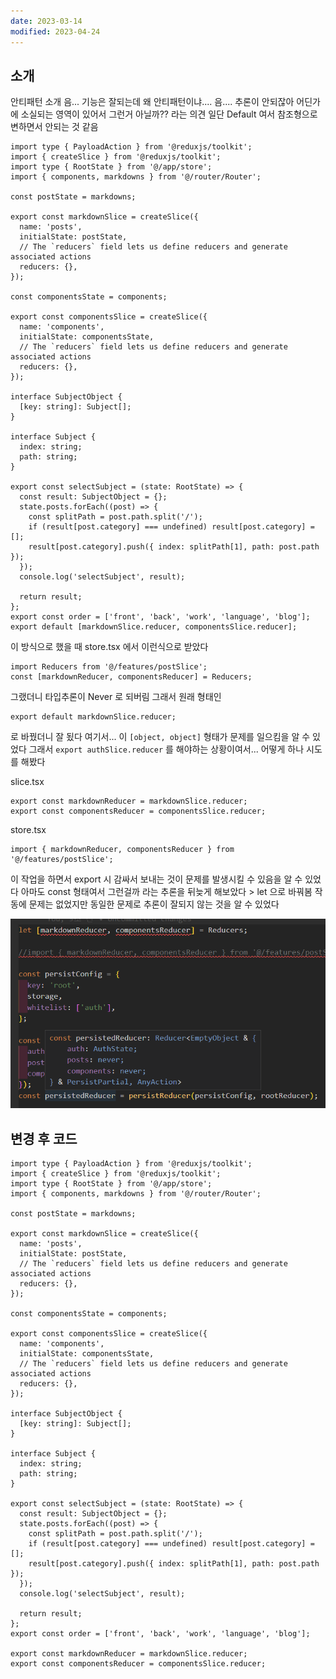 ```yaml
---
date: 2023-03-14
modified: 2023-04-24
---
```


## 소개

안티패턴 소개
음... 기능은 잘되는데 왜 안티패턴이냐.... 음....
추론이 안되잖아 어딘가에 소실되는 영역이 있어서 그런거 아닐까?? 라는 의견
일단 Default 여서 참조형으로 변하면서 안되는 것 같음

```tsx
import type { PayloadAction } from '@reduxjs/toolkit';
import { createSlice } from '@reduxjs/toolkit';
import type { RootState } from '@/app/store';
import { components, markdowns } from '@/router/Router';

const postState = markdowns;

export const markdownSlice = createSlice({
  name: 'posts',
  initialState: postState,
  // The `reducers` field lets us define reducers and generate associated actions
  reducers: {},
});

const componentsState = components;

export const componentsSlice = createSlice({
  name: 'components',
  initialState: componentsState,
  // The `reducers` field lets us define reducers and generate associated actions
  reducers: {},
});

interface SubjectObject {
  [key: string]: Subject[];
}

interface Subject {
  index: string;
  path: string;
}

export const selectSubject = (state: RootState) => {
  const result: SubjectObject = {};
  state.posts.forEach((post) => {
    const splitPath = post.path.split('/');
    if (result[post.category] === undefined) result[post.category] = [];
    result[post.category].push({ index: splitPath[1], path: post.path });
  });
  console.log('selectSubject', result);

  return result;
};
export const order = ['front', 'back', 'work', 'language', 'blog'];
export default [markdownSlice.reducer, componentsSlice.reducer];
```

이 방식으로 했을 때
store.tsx 에서 이런식으로 받았다

```tsx
import Reducers from '@/features/postSlice';
const [markdownReducer, componentsReducer] = Reducers;
```

그랬더니 타입추론이 Never 로 되버림
그래서 원래 형태인

```tsx
export default markdownSlice.reducer;
```

로 바꿨더니 잘 됬다 여기서...
이 `[object, object]` 형태가 문제를 일으킴을 알 수 있었다
그래서
`export authSlice.reducer` 를 해야하는 상황이여서... 어떻게 하나 시도를 해봤다

slice.tsx

```tsx
export const markdownReducer = markdownSlice.reducer;
export const componentsReducer = componentsSlice.reducer;
```

store.tsx

```
import { markdownReducer, componentsReducer } from '@/features/postSlice';
```

이 작업을 하면서 export 시 감싸서 보내는 것이 문제를 발생시킬 수 있음을 알 수 있었다
아마도 const 형태여서 그런걸까 라는 추론을 뒤늦게 해보았다 > let 으로 바꿔봄
작동에 문제는 없었지만
동일한 문제로 추론이 잘되지 않는 것을 알 수 있었다

![](file/01-array-export-anti-patten.png)

## 변경 후 코드

```tsx
import type { PayloadAction } from '@reduxjs/toolkit';
import { createSlice } from '@reduxjs/toolkit';
import type { RootState } from '@/app/store';
import { components, markdowns } from '@/router/Router';

const postState = markdowns;

export const markdownSlice = createSlice({
  name: 'posts',
  initialState: postState,
  // The `reducers` field lets us define reducers and generate associated actions
  reducers: {},
});

const componentsState = components;

export const componentsSlice = createSlice({
  name: 'components',
  initialState: componentsState,
  // The `reducers` field lets us define reducers and generate associated actions
  reducers: {},
});

interface SubjectObject {
  [key: string]: Subject[];
}

interface Subject {
  index: string;
  path: string;
}

export const selectSubject = (state: RootState) => {
  const result: SubjectObject = {};
  state.posts.forEach((post) => {
    const splitPath = post.path.split('/');
    if (result[post.category] === undefined) result[post.category] = [];
    result[post.category].push({ index: splitPath[1], path: post.path });
  });
  console.log('selectSubject', result);

  return result;
};
export const order = ['front', 'back', 'work', 'language', 'blog'];

export const markdownReducer = markdownSlice.reducer;
export const componentsReducer = componentsSlice.reducer;
```
